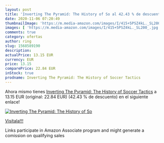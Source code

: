 ```yaml
---
layout: post
title: 'Inverting The Pyramid: The History of So al 42.43 % de descuento'
date: 2020-11-06 07:20:49
thumbnailImage: 'https://m.media-amazon.com/images/I/415+5PSZ4kL._SL200_.jpg'
images: [ 'https://m.media-amazon.com/images/I/415+5PSZ4kL._SL200_.jpg' ]
comments: true
category: ofertas
author: ring
slug: 1568589190
description:
actualPrice: 13.15 EUR
currency: EUR
price: 13.15
comparePrice: 22.84 EUR
inStock: true
prodname: Inverting The Pyramid: The History of Soccer Tactics
---
```


Ahora mismo tienes [Inverting The Pyramid: The History of Soccer Tactics](https://www.amazon.es/dp/1568589190/?tag=tolees-21) a 13.15 EUR (original: 22.84 EUR) (42.43 %  de descuento) en el siguiente enlace!

[![Inverting The Pyramid: The History of So](https://m.media-amazon.com/images/I/415+5PSZ4kL._SL200_.jpg)](https://www.amazon.es/dp/1568589190/?tag=tolees-21)

[Visítala!!!](https://www.amazon.es/dp/1568589190/?tag=tolees-21)

Links participate in Amazon Associate program and might generate a comission on qualifying sales

